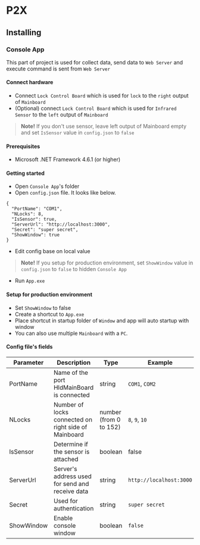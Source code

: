 # P2X

## Installing

### Console App
This part of project is used for collect data, send data to `Web Server` and execute command is sent from `Web Server`

#### Connect hardware
- Connect `Lock Control Board` which is used for `lock` to the `right` output of `Mainboard`
- (Optional) connect `Lock Control Board` which is used for `Infrared Sensor` to the `left` output of `Mainboard` 
> **Note!** If you don't use sensor, leave left output of Mainboard empty and set `IsSensor` value in `config.json` to `false`

#### Prerequisites
- Microsoft .NET Framework 4.6.1 (or higher)

#### Getting started
- Open `Console App`'s folder
- Open `config.json` file. It looks like below.
```
{
  "PortName": "COM1",
  "NLocks": 8,
  "IsSensor": true,
  "ServerUrl": "http://localhost:3000",
  "Secret": "super secret",
  "ShowWindow": true
}
```
- Edit config base on local value
> **Note!** If you setup for production environment, set `ShowWindow` value in `config.json` to `false` to hidden `Console App`
- Run `App.exe`

#### Setup for production environment
- Set `ShowWindow` to false
- Create a shortcut to `App.exe`
- Place shortcut in startup folder of `Window` and app will auto startup with window
- You can also use multiple `Mainboard` with a `PC`.

#### Config file's fields
| Parameter | Description | Type | Example
| --- | --- | --- | --- |
| PortName | Name of the port HldMainBoard is connected | string | `COM1`, `COM2` |
| NLocks | Number of locks connected on right side of Mainboard | number (from 0 to 152) | `8`, `9`, `10` | 
| IsSensor | Determine if the sensor is attached | boolean | false
| ServerUrl | Server's address used for send and receive data | string | `http://localhost:3000`
| Secret | Used for authentication | string | `super secret`
| ShowWindow | Enable console window | boolean | `false`